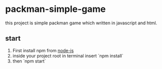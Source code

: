 # packman-simple-game
this project is simple packman game which written in javascript and html.

## start
<ol>
 <li>First install npm from <a href="https://www.google.com">node-js</a>
 <li>inside your project root in terminal insert `npm install`
 <li>then `npm start`
<ol>
